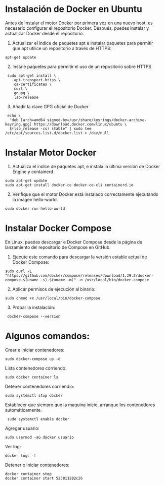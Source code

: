 Instalación de Docker en Ubuntu
==
Antes de instalar el motor Docker por primera vez en una nuevo host, es necesario configurar el repositorio Docker. Después, puedes instalar y actualizar Docker desde el repositorio.

1. Actualizar el índice de paquetes apt e instalar paquetes para permitir que apt utilice un repositorio a través de HTTPS:

``` linux=
apt-get update
```

2. Instale paquetes para permitir el uso de un repositorio sobre HTTPS.

``` linux=
 sudo apt-get install \
    apt-transport-https \
    ca-certificates \
    curl \
    gnupg \
    lsb-release
```


3. Añadir la clave GPG oficial de Docker

``` linux=
 echo \
  "deb [arch=amd64 signed-by=/usr/share/keyrings/docker-archive-keyring.gpg] https://download.docker.com/linux/ubuntu \
  $(lsb_release -cs) stable" | sudo tee /etc/apt/sources.list.d/docker.list > /dev/null
```

Instalar Motor Docker
===

1. Actualiza el índice de paquetes apt, e instala la última versión de Docker Engine y containerd

``` docker=
sudo apt-get update
sudo apt-get install docker-ce docker-ce-cli containerd.io
``` 

2. Verifique que el motor Docker está instalado correctamente ejecutando la imagen hello-world.

``` docker=
sudo docker run hello-world
``` 


Instalar Docker Compose
===

En Linux, puedes descargar e Docker Compose desde la página de lanzamiento del repositorio de Compose en GitHub.

1. Ejecute este comando para descargar la versión estable actual de Docker Compose:


``` linux=
sudo curl -L "https://github.com/docker/compose/releases/download/1.29.2/docker-compose-$(uname -s)-$(uname -m)" -o /usr/local/bin/docker-compose
``` 

2. Aplicar permisos de ejecución al binario:


``` linux=
sudo chmod +x /usr/local/bin/docker-compose
```

3. Probar la instalación: 
``` linux=
 docker-compose --version
```

Algunos comandos:
===

Crear e iniciar contenedores:

``` linux=
sudo docker-compose up -d
```


Lista contenedores corriendo:

``` linux=
sudo docker container ls
```

Detener contenedores corriendio:

``` linux=
sudo systemctl stop docker
```

Establecer que siempre que la maquina inicie, arranque los contenedores automáticamente. 
``` linux=
 sudo systemctl enable docker
```

Agregar usuario:
``` linux=
sudo usermod -aG docker usuario
```

Ver log:
``` linux=
docker logs -f
```

Detener o iniciar contenedores: 
``` linux=
docker container stop 
docker container start 523811282c26
```